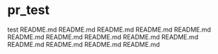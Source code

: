 pr_test
=======

test
README.md
README.md
README.md
README.md
README.md
README.md
README.md
README.md
README.md
README.md
README.md
README.md
README.md
README.md
